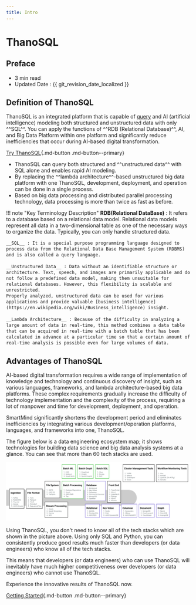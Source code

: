 ```yaml
---
title: Intro
---
```


# **ThanoSQL**

## Preface

- 3 min read
- Updated Date : {{ git_revision_date_localized }}

## **Definition of ThanoSQL**

ThanoSQL is an integrated platform that is capable of [query](https://en.wikipedia.org/wiki/Query) and AI (artificial intelligence) modeling both structured and unstructured data with only ^^SQL^^. You can apply the functions of ^^RDB (Relational Database)^^, AI, and Big Data Platform within one platform and significantly reduce inefficiencies that occur during AI-based digital transformation.

[Try ThanoSQL](https://www.thanosql.ai/en){.md-button .md-button--primary}

- ThanoSQL can query both structured and ^^unstructured data^^ with SQL alone and enables rapid AI modeling.
- By replacing the ^^lambda architecture^^-based unstructured big data platform with one ThanoSQL, development, deployment, and operation can be done in a single process.
- Based on big data processing and distributed parallel processing technology, data processing is more than twice as fast as before.

!!! note "Key Terminology Description"
    **RDB(Relational DataBase)** : It refers to a database based on a relational data model. Relational data models represent all data in a two-dimensional table as one of the necessary ways to organize the data. Typically, you can only handle structured data.<br>

    __SQL__ : It is a special purpose programming language designed to process data from the Relational Data Base Management System (RDBMS) and is also called a query language.

    __Unstructured Data__ : Data without an identifiable structure or architecture. Text, speech, and images are primarily applicable and do not follow a predefined data model, making them unsuitable for relational databases. However, this flexibility is scalable and unrestricted.
    Properly analyzed, unstructured data can be used for various applications and provide valuable [business intelligence](https://en.wikipedia.org/wiki/Business_intelligence) insight.

    __Lambda Architecture__ : Because of the difficulty in analyzing a large amount of data in real-time, this method combines a data table that can be acquired in real-time with a batch table that has been calculated in advance at a particular time so that a certain amount of real-time analysis is possible even for large volumes of data.

## **Advantages of ThanoSQL**

AI-based digital transformation requires a wide range of implementation of knowledge and technology and continuous discovery of insight, such as various languages, frameworks, and lambda architecture-based big data platforms. These complex requirements gradually increase the difficulty of technology implementation and the complexity of the process, requiring a lot of manpower and time for development, deployment, and operation.

SmartMind significantly shortens the development period and eliminates inefficiencies by integrating various development/operation platforms, languages, and frameworks into one, ThanoSQL.

The figure below is a data engineering ecosystem map; it shows technologies for building data science and big data analysis systems at a glance. You can see that more than 60 tech stacks are used.

[![IMAGE](/img/index/img1.png)](/img/index/img1.png)

Using ThanoSQL, you don't need to know all of the tech stacks which are shown in the picture above. Using only SQL and Python, you can consistently produce good results much faster than developers (or data engineers) who know all of the tech stacks.

This means that developers (or data engineers) who can use ThanoSQL will inevitably have much higher competitiveness over developers (or data engineers) who cannot use ThanoSQL.

Experience the innovative results of ThanoSQL now.

[Getting Started](https://www.thanosql.ai/en){.md-button .md-button--primary}
